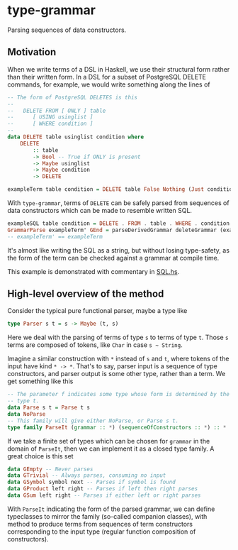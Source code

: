 # type-grammar

Parsing sequences of data constructors.

## Motivation

When we write terms of a DSL in Haskell, we use their structural form rather
than their written form. In a DSL for a subset of PostgreSQL DELETE commands,
for example, we would write something along the lines of

```Haskell
-- The form of PostgreSQL DELETES is this
--
--   DELETE FROM [ ONLY ] table
--      [ USING usinglist ]
--      [ WHERE condition ]
--
data DELETE table usinglist condition where
    DELETE
        :: table
        -> Bool -- True if ONLY is present
        -> Maybe usinglist
        -> Maybe condition
        -> DELETE

exampleTerm table condition = DELETE table False Nothing (Just condition)
```

With `type-grammar`, terms of `DELETE` can be safely parsed from
sequences of data constructors which can be made to resemble written SQL.

```Haskell
exampleSQL table condition = DELETE . FROM . table . WHERE . condition
GrammarParse exampleTerm' GEnd = parseDerivedGrammar deleteGrammar (exampleSQL GEnd0)
-- exampleTerm' == exampleTerm
```

It's almost like writing the SQL as a string, but without losing type-safety,
as the form of the term can be checked against a grammar at compile time.

This example is demonstrated with commentary in [SQL.hs](./Examples/SQL.hs).

## High-level overview of the method

Consider the typical pure functional parser, maybe a type like

```Haskell
type Parser s t = s -> Maybe (t, s)
```

Here we deal with the parsing of terms of type `s` to terms of type `t`.
Those `s` terms are composed of tokens, like `Char` in case `s ~ String`.

Imagine a similar construction with `*` instead of `s` and `t`, where tokens of
the input have kind `* -> *`. That's to say, parser input is a sequence of type
constructors, and parser output is some other type, rather than a term.
We get something like this

```Haskell
-- The parameter f indicates some type whose form is determined by the parsed
-- type t.
data Parse s t = Parse t s
data NoParse
-- This family will give either NoParse, or Parse s t.
type family ParseIt (grammar :: *) (sequenceOfConstructors :: *) :: *
```

If we take a finite set of types which can be chosen for `grammar` in the domain
of `ParseIt`, then we can implement it as a closed type family. A great choice
is this set

```Haskell
data GEmpty -- Never parses
data GTrivial -- Always parses, consuming no input
data GSymbol symbol next -- Parses if symbol is found
data GProduct left right -- Parses if left then right parses
data GSum left right -- Parses if either left or right parses
```

With `ParseIt` indicating the form of the parsed grammar, we can define
typeclasses to mirror the family (so-called companion classes), with method
to produce terms from sequences of term constructors corresponding to the
input type (regular function composition of constructors).
